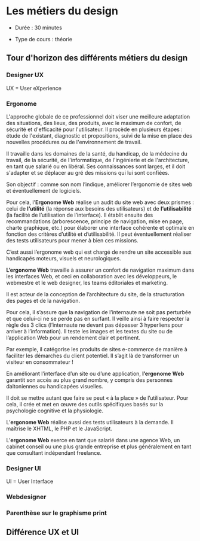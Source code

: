 # Les métiers du design

- Durée : 30 minutes

- Type de cours : théorie

## Tour d'horizon des différents métiers du design





### Designer UX

UX = User eXperience

### Ergonome

L'approche globale de ce professionnel doit viser une meilleure adaptation des situations, des lieux, des produits, avec le maximum de confort, de sécurité et d'efficacité pour l'utilisateur. Il procède en plusieurs étapes : étude de l'existant, diagnostic et propositions, suivi de la mise en place des nouvelles procédures ou de l'environnement de travail.

Il travaille dans les domaines de la santé, du handicap, de la médecine du travail, de la sécurité, de l'informatique, de l'ingénierie et de l'architecture, en tant que salarié ou en libéral. Ses connaissances sont larges, et il doit s'adapter et se déplacer au gré des missions qui lui sont confiées.

Son objectif : comme son nom l’indique, améliorer l’ergonomie de sites web et éventuellement de logiciels.

Pour cela, l'**Ergonome Web** réalise un audit du site web avec deux prismes : celui de **l’utilité** (la réponse aux besoins des utilisateurs) et de **l’utilisabilité** (la facilité de l’utilisation de l’interface). Il établit ensuite des recommandations (arborescence, principe de navigation, mise en page, charte graphique, etc.) pour élaborer une interface cohérente et optimale en fonction des critères d’utilité et d’utilisabilité. Il peut éventuellement réaliser des tests utilisateurs pour mener à bien ces missions.

C’est aussi l’ergonome web qui est chargé de rendre un site accessible aux handicapés moteurs, visuels et neurologiques.

**L’ergonome Web** travaille à assurer un confort de navigation maximum dans les interfaces Web, et ceci en collaboration avec les développeurs, le webmestre et le web designer, les teams éditoriales et marketing.

Il est acteur de la conception de l’architecture du site, de la structuration des pages et de la navigation.

Pour cela, il s’assure que la navigation de l’internaute ne soit pas perturbée et que celui-ci ne se perde pas en surfant. Il veille ainsi à faire respecter la règle des 3 clics (l’internaute ne devant pas dépasser 3 hyperliens pour arriver à l’information). Il teste les images et les textes du site ou de l’application Web pour un rendement clair et pertinent.

Par exemple, il catégorise les produits de sites e-commerce de manière à faciliter les démarches du client potentiel. Il s’agit là de transformer un visiteur en consommateur !

En améliorant l’interface d’un site ou d’une application, **l’ergonome** **Web** garantit son accès au plus grand nombre, y compris des personnes daltoniennes ou handicapées visuelles.

Il doit se mettre autant que faire se peut « à la place » de l’utilisateur. Pour cela, il crée et met en œuvre des outils spécifiques basés sur la psychologie cognitive et la physiologie.

L’**ergonome Web** réalise aussi des tests utilisateurs à la demande. Il maîtrise le XHTML, le PHP et le JavaScript.

L’**ergonome Web** exerce en tant que salarié dans une agence Web, un cabinet conseil ou une plus grande entreprise et plus généralement en tant que consultant indépendant freelance.

### Designer UI

UI = User Interface

### Webdesigner

### Parenthèse sur le graphisme print

## Différence UX et UI
